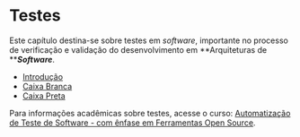 # Testes

Este capítulo destina-se sobre testes em _software_, importante no processo de verificação e validação do desenvolvimento em **Arquiteturas de **_**Software**_.

* [Introdução](testes/introducao.md)
* [Caixa Branca](/testes/caixa_branca.md)
* [Caixa Preta](/testes/caixa_preta.md)

Para informações acadêmicas sobre testes, acesse o curso: [Automatização de Teste de Software - com ênfase em Ferramentas Open Source](http://napsol.icmc.usp.br/ats/).

